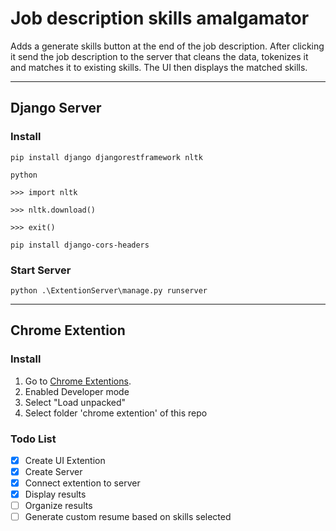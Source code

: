 # Job description skills amalgamator
Adds a generate skills button at the end of the job description. After clicking it send the job description to the server that cleans the data,
tokenizes it and matches it to existing skills. The UI then displays the matched skills.

-----

## Django Server
### Install
``` pip install django djangorestframework nltk ```

``` python ```

``` >>> import nltk ```

``` >>> nltk.download() ```

``` >>> exit() ```

``` pip install django-cors-headers ```

### Start Server
``` python .\ExtentionServer\manage.py runserver ```

-----

## Chrome Extention
### Install
1. Go to [Chrome Extentions](chrome://extensions/).
1. Enabled Developer mode
1. Select "Load unpacked"
1. Select folder 'chrome extention' of this repo 

### Todo List

- [x] Create UI Extention
- [x] Create Server
- [x] Connect extention to server
- [x] Display results
- [ ] Organize results
- [ ] Generate custom resume based on skills selected

